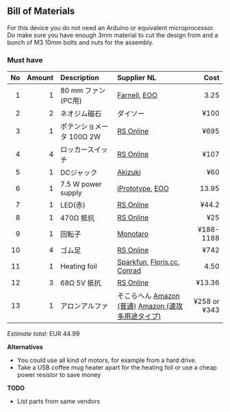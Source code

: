 ## Bill of Materials

For this device you do not need an Arduino or equivalent microprocessor. Do make sure you have enough 3mm material to cut the design from and a bunch of M3 10mm bolts and nuts for the assembly.

### Must have

|No|Amount|Description|Supplier NL|Cost|
| ------------: | ------------: | :------------ | :------------ | ------------: |
|1|1|80 mm ファン(PC用)|[Farnell](http://nl.farnell.com/bisonic/sp802512l-03/fan-80x25mm-12vdc/dp/1832326), [EOO](http://www.eoo-bv.nl/index.php?_a=viewProd&productId=13244) |3.25|
|2|2|ネオジム磁石|ダイソー|¥100|
|3|1|ポテンショメータ 100Ω 2W|[RS Online](https://jp.rs-online.com/mobile/p/potentiometers/5225254/)|¥695|
|4|4|ロッカースイッチ|[RS Online](https://jp.rs-online.com/mobile/p/rocker-switches/7182247/)|¥107|
|5|1|DCジャック|[Akizuki](http://akizukidenshi.com/catalog/g/gC-06342/)|¥60|
|6|1|7.5 W power supply|[iPrototype](https://iprototype.nl/products/accessoires/power/adapter), [EOO](http://www.eoo-bv.nl/index.php?_a=viewProd&productId=11642)|13.95|
|7|1|LED(赤)|[RS Online](http://jp.rs-online.com/web/p/visible-leds/3208667/)|¥44.2|
|8|1|470Ω 抵抗|[RS Online](http://jp.rs-online.com/web/p/through-hole-fixed-resistors/4911291/)|¥25|
|9|1|回転子|[Monotaro](https://www.monotaro.com/g/00177579/)|¥188-1188|
|10|4|ゴム足|[RS Online](http://jp.rs-online.com/web/p/fixed-height-mounts-feet/4171796/)|¥742|
|11|1|Heating foil|[Sparkfun](https://www.sparkfun.com/products/11288), [Floris.cc](https://www.floris.cc/shop/en/general-components/514-heating-pad-5x10cm.html?search_query=warm&results=4), [Conrad](https://www.conrad.nl/nl/thermo-verwarmingsfolie-zelfklevend-12-vdc-12-vac-22-w-veiligheidstype-ipx4-90-mm-1216623.html)|4.50|
|12|3|68Ω 5V 抵抗|[RS Online](http://jp.rs-online.com/web/p/through-hole-fixed-resistors/7629456/)|¥13.36|
|13|1|アロンアルファ|そこらへん [Amazon (普通)](http://amzn.asia/2qJ4oKK) [Amazon (速攻多用途タイプ)](http://amzn.asia/0jpU0Qh)|¥258 or ¥343|

*Estimate total:* EUR 44.99

**Alternatives**

* You could use all kind of motors, for example from a hard drive.
* Take a USB coffee mug heater apart for the heating foil or use a cheap power resistor to save money

**TODO**
* List parts from same vendors
